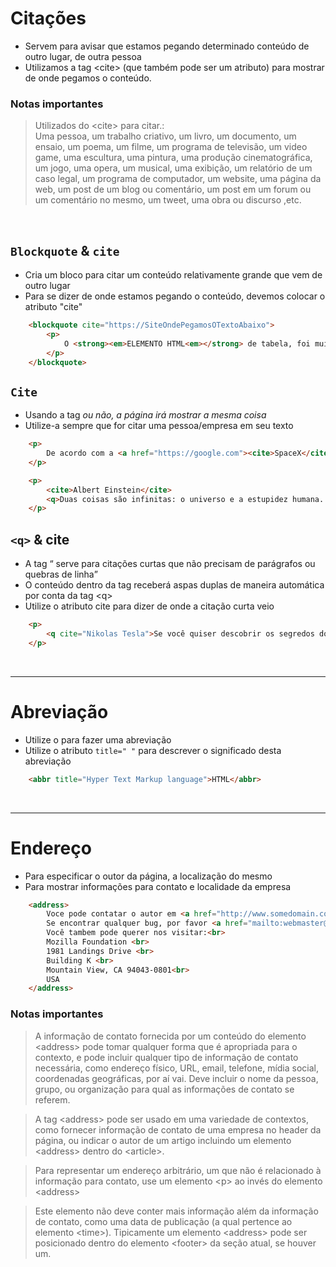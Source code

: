 # Citações
- Servem para avisar que estamos pegando determinado conteúdo de outro lugar, de outra pessoa
- Utilizamos a tag &lt;cite&gt; (que também pode ser um atributo) para mostrar de onde pegamos o conteúdo. 

### Notas importantes

> Utilizados do &lt;cite&gt; para citar.: </br>
> Uma pessoa, um trabalho criativo, um livro, um documento, um ensaio, um poema, um filme, um programa de televisão, um video game, uma escultura, uma pintura, uma produção cinematográfica, um jogo, uma opera, um musical, uma exibição, um relatório de um caso legal, um programa de computador, um website, uma página da web, um post de um blog ou comentário, um post em um forum ou um comentário no mesmo, um tweet, uma obra ou discurso ,etc.

</br>

## <code>Blockquote</code> & <code>cite</code> 
- Cria um bloco para citar um conteúdo relativamente grande que vem de outro lugar 
- Para se dizer de onde estamos pegando o conteúdo, devemos colocar o atributo "cite"       
```html
    <blockquote cite="https://SiteOndePegamosOTextoAbaixo">
        <p>
            O <strong><em>ELEMENTO HTML<em></strong> de tabela, foi muito utilizado durante anos para a construção de layouts. Mas ao longo dos anos novos metódos de criação de layout foram surgindo, como o float, position, flexbox..  
        </p> 
    </blockquote>
```

## <code>Cite</code>
- Usando a tag <cite> ou não, a página irá mostrar a mesma coisa
- Utilize-a sempre que for citar uma pessoa/empresa em seu texto
```html
    <p> 
        De acordo com a <a href="https://google.com"><cite>SpaceX</cite></a>, o nosso planeta é apenas um entre diversos. 
    </p>

    <p>
        <cite>Albert Einstein</cite>
        <q>Duas coisas são infinitas: o universo e a estupidez humana. Mas, em relação ao universo, ainda não tenho certeza absoluta. </q>
    </p>  

```

## <code>&lt;q&gt;</code> & cite 
- A tag <q> serve para citações curtas que não precisam de parágrafos ou quebras de linha
- O conteúdo dentro da tag receberá aspas duplas de maneira automática por conta da tag &lt;q&gt;
- Utilize o atributo cite para dizer de onde a citação curta veio

```html
    <p>
        <q cite="Nikolas Tesla">Se você quiser descobrir os segredos do Universo, pense em termos de energia, frequência e vibração.” “Não creio que haja uma emoção mais intensa para um inventor do que ver suas criações funcionando. Essas emoções fazem você esquecer de comer, de dormir, de tudo.” </q>
    </p>
```

</br>

____________________________________________________________

# Abreviação
- Utilize o <abbr> para fazer uma abreviação
- Utilize o atributo `title=" "` para descrever o significado desta abreviação

```html
    <abbr title="Hyper Text Markup language">HTML</abbr> 
```

</br>

____________________________________________________________

# Endereço
- Para especificar o outor da página, a localização do mesmo
- Para mostrar informações para contato e localidade da empresa

```html
    <address>
        Voce pode contatar o autor em <a href="http://www.somedomain.com/contact">www.somedomain.com</a>. <br>
        Se encontrar qualquer bug, por favor <a href="mailto:webmaster@somedomain.com">contate o administrador do site</a>.<br>
        Você tambem pode querer nos visitar:<br>
        Mozilla Foundation <br>
        1981 Landings Drive <br>
        Building K <br>
        Mountain View, CA 94043-0801<br>
        USA
    </address>
```
### Notas importantes
>A informação de contato fornecida por um conteúdo do elemento &lt;address&gt; pode tomar qualquer forma que é apropriada para o contexto, e pode incluir qualquer tipo de informação de contato necessária, como endereço físico, URL, email, telefone, mídia social, coordenadas geográficas, por aí vai. Deve incluir o nome da pessoa, grupo, ou organização para qual as informações de contato se referem.

> A tag &lt;address&gt; pode ser usado em uma variedade de contextos, como fornecer informação de contato de uma empresa no header da página, ou indicar o autor de um artigo incluindo um elemento &lt;address&gt; dentro do &lt;article&gt;.

>Para representar um endereço arbitrário, um que não é relacionado à informação para contato, use um elemento &lt;p&gt; ao invés do elemento &lt;address&gt;

>Este elemento não deve conter mais informação além da informação de contato, como uma data de publicação (a qual pertence ao elemento &lt;time&gt;). Tipicamente um elemento &lt;address&gt; pode ser posicionado dentro do elemento &lt;footer&gt; da seção atual, se houver um.